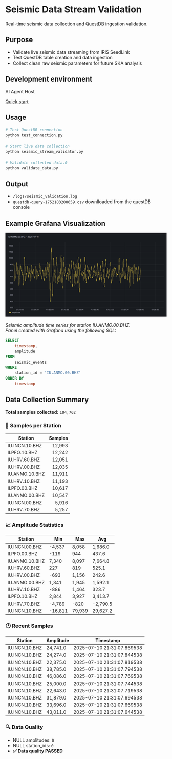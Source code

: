 # Seismic Data Stream Validation

Real-time seismic data collection and QuestDB ingestion validation.

## Purpose
- Validate live seismic data streaming from IRIS SeedLink
- Test QuestDB table creation and data ingestion
- Collect clean raw seismic parameters for future SKA analysis




## Development environment

AI Agent Host

[Quick start](https://github.com/quantiota/AI-Agent-Host)

## Usage

```bash
# Test QuestDB connection
python test_connection.py

# Start live data collection
python seismic_stream_validator.py

# Validate collected data.0
python validate_data.py
```

## Output

- `/logs/seismic_validation.log`
- `questdb-query-1752183200659.csv` downlloaded from the questDB console

## Example Grafana Visualization

![Seismic Amplitude Panel](../images/grafana-seismic-station.png)

_Seismic amplitude time series for station IU.ANMO.00.BHZ.  
Panel created with Grafana using the following SQL:_

```sql
SELECT
    timestamp,
    amplitude
FROM
    seismic_events
WHERE
    station_id = 'IU.ANMO.00.BHZ'
ORDER BY
    timestamp
```

## Data Collection Summary

**Total samples collected:** `104,762`



### 📡 Samples per Station

| Station        | Samples |
| -------------- | ------: |
| IU.INCN.10.BHZ |  12,993 |
| II.PFO.10.BHZ  |  12,242 |
| IU.HRV.60.BHZ  |  12,051 |
| IU.HRV.00.BHZ  |  12,035 |
| IU.ANMO.10.BHZ |  11,911 |
| IU.HRV.10.BHZ  |  11,193 |
| II.PFO.00.BHZ  |  10,617 |
| IU.ANMO.00.BHZ |  10,547 |
| IU.INCN.00.BHZ |   5,916 |
| IU.HRV.70.BHZ  |   5,257 |



### 📈 Amplitude Statistics

| Station        | Min     | Max    | Avg      |
| -------------- | ------- | ------ | -------- |
| IU.INCN.00.BHZ | -4,537  | 8,058  | 1,686.0  |
| II.PFO.00.BHZ  | -119    | 944    | 437.6    |
| IU.ANMO.10.BHZ | 7,340   | 8,097  | 7,664.8  |
| IU.HRV.60.BHZ  | 227     | 819    | 525.1    |
| IU.HRV.00.BHZ  | -693    | 1,156  | 242.6    |
| IU.ANMO.00.BHZ | 1,341   | 1,945  | 1,592.1  |
| IU.HRV.10.BHZ  | -886    | 1,464  | 323.7    |
| II.PFO.10.BHZ  | 2,844   | 3,927  | 3,413.7  |
| IU.HRV.70.BHZ  | -4,789  | -820   | -2,790.5 |
| IU.INCN.10.BHZ | -16,811 | 79,939 | 29,627.2 |


### 🕐 Recent Samples

| Station        | Amplitude | Timestamp                  |
| -------------- | --------- | -------------------------- |
| IU.INCN.10.BHZ | 24,741.0  | 2025-07-10 21:31:07.869538 |
| IU.INCN.10.BHZ | 24,274.0  | 2025-07-10 21:31:07.844538 |
| IU.INCN.10.BHZ | 22,375.0  | 2025-07-10 21:31:07.819538 |
| IU.INCN.10.BHZ | 38,785.0  | 2025-07-10 21:31:07.794538 |
| IU.INCN.10.BHZ | 46,086.0  | 2025-07-10 21:31:07.769538 |
| IU.INCN.10.BHZ | 25,000.0  | 2025-07-10 21:31:07.744538 |
| IU.INCN.10.BHZ | 22,643.0  | 2025-07-10 21:31:07.719538 |
| IU.INCN.10.BHZ | 31,879.0  | 2025-07-10 21:31:07.694538 |
| IU.INCN.10.BHZ | 33,696.0  | 2025-07-10 21:31:07.669538 |
| IU.INCN.10.BHZ | 43,011.0  | 2025-07-10 21:31:07.644538 |



### 🔍 Data Quality

* NULL amplitudes: `0`
* NULL station\_ids: `0`
* **✅ Data quality PASSED**

